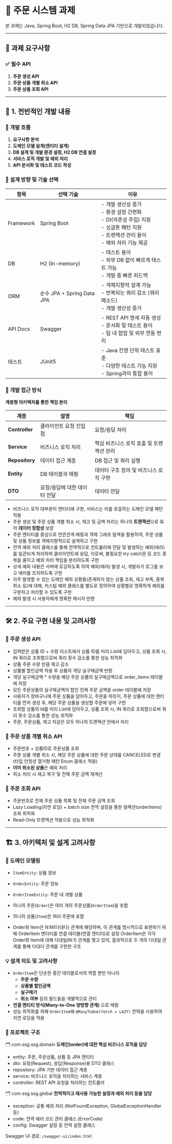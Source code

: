 # 🛒 주문 시스템 과제

본 과제는 Java, Spring Boot, H2 DB, Spring Data JPA 기반으로 개발되었습니다.

---

## 📌 과제 요구사항

### ✅ 필수 API
1. **주문 생성 API**
2. **주문 상품 개별 취소 API**
3. **주문 상품 조회 API**

---

## 🧭 1. 전반적인 개발 내용

### 🔹 개발 흐름
1. **요구사항 분석**
2. **도메인 모델 설계(엔티티 설계)**
3. **DB 설계 및 개발 환경 설정, H2 DB 연결 설정**
4. **서비스 로직 개발 및 예외 처리**
5. **API 문서화 및 테스트 코드 작성**

### 🔹 설계 방향 및 기술 선택
| 항목      | 선택 기술         | 이유 |
|-----------|------------------|------|
| Framework | Spring Boot      | - 개발 생산성 증가  <br> - 환경 설정 간편화  <br> - DI(의존성 주입) 지원  <br> - 싱글톤 패턴 지원  <br> - 트랜잭션 관리 용이  <br> - 예외 처리 기능 제공 |
| DB        | H2 (In-memory)   | - 테스트 용이  <br> - 외부 DB 없이 빠르게 테스트 가능  <br> - 개발 중 빠른 피드백 |
| ORM       | 순수 JPA + Spring Data JPA | - 객체지향적 설계 가능  <br> - 반복되는 쿼리 감소 (쿼리 메소드)  <br> - 개발 생산성 증가 |
| API Docs  | Swagger          | - REST API 명세 자동 생성  <br> - 문서화 및 테스트 용이  <br> - 팀 내 협업 및 외부 연동 편리 |
| 테스트    | JUnit5           | - Java 진영 단위 테스트 표준  <br> - 다양한 테스트 기능 지원  <br> - Spring과의 통합 용이 |

### 🔹 개발 접근 방식

**계층형 아키텍처를 통한 책임 분리**

| 계층        | 설명                       | 책임                                         |
|-------------|----------------------------|----------------------------------------------|
| **Controller** | 클라이언트 요청 진입점         | 요청/응답 처리                               |
| **Service**    | 비즈니스 로직 처리           | 핵심 비즈니스 로직 호출 및 트랜잭션 관리             |
| **Repository** | 데이터 접근 계층              | DB 접근 및 쿼리 실행                              |
| **Entity**     | DB 테이블과 매핑             | 데이터 구조 정의 및 비즈니스 로직 구현                |
| **DTO**        | 요청/응답에 대한 데이터 전달  | 데이터 전달    |

- 비즈니스 로직 대부분이 엔티티에 구현, 서비스는 이를 호출하는 도메인 모델 패턴 적용
- 주문 생성 및 주문 상품 개별 취소 시, 재고 및 금액 처리는 하나의 **트랜잭션**으로 묶어 **데이터 정합성** 보장
- 주문 엔티티를 중심으로 연관관계 매핑과 객체 그래프 탐색을 활용하여, 주문 상품 및 상품 정보를 객체지향적으로 설계하고 구현
- 전역 예외 처리 클래스를 통해 전역적으로 컨트롤러에 전달 및 발생하는 예외(에러)를 일관되게 처리하여 클라이언트에 응답, 이로써, 불필요한 try catch문 등 코드 중복을 줄이고 예외 처리 책임을 분리하도록 구현
- 상세 예외 내용은 서버에 로깅하도록 하여 예외(에러) 발생 시, 개발자가 로그를 보고 에러를 조치하도록 구현
- 자주 발생할 수 있는 도메인 예외 상황들(존재하지 않는 상품 조회, 재고 부족, 중복 취소 등)에 대해, 커스텀 예외 클래스를 별도로 정의하여 상황별로 명확하게 예외를 구분하고 처리할 수 있도록 구현
- 예외 발생 시 사용자에게 명확한 메시지 반환

---

## 🛠️ 2. 주요 구현 내용 및 고려사항

### 🔸 주문 생성 API
- 입력받은 상품 ID + 수량 리스트에서 상품 ID를 미리 List에 담아두고, 상품 조회 시, IN 쿼리로 조회함으로써 쿼리 횟수 감소를 통한 성능 최적화
- 상품 주문 수량 만큼 재고 감소
- 상품별 할인금액 적용 후 상품의 개당 실구매금액 반환
- 개당 실구매금액 * 수량을 해당 주문 상품의 실구매금액으로 order_items 테이블에 저장
- 모든 주문상품의 실구매금액의 합인 전체 주문 금액을 order 테이블에 저장
- 사용자가 장바구니에 주문 상품을 담아두고, 주문을 하듯이, 주문 상품에 대한 엔티티를 먼저 생성 후, 해당 주문 상품을 생성할 주문에 넣어 구현
- 조회할 상품의 Id를 미리 List에 담아두고, 상품 조회 시, IN 쿼리로 조회함으로써 쿼리 횟수 감소를 통한 성능 최적화
- 주문, 주문상품, 재고 차감은 모두 하나의 트랜잭션 안에서 처리

### 🔸 주문 상품 개별 취소 API
- 주문번호 + 상품ID로 주문상품 조회
- 주문 상품 개별 취소 시, 해당 주문 상품에 대한 주문 상태를 CANCELED로 변경 (타입 안정성 열거형 패턴 Enum 클래스 적용)
- **이미 취소된 상품**은 예외 처리
- 취소 처리 시 재고 복구 및 전체 주문 금액 재계산

### 🔸 주문 조회 API
- 주문번호로 전체 주문 상품 목록 및 전체 주문 금액 조회
- Lazy Loading(지연 로딩) + batch size 전역 설정을 통한 컬렉션(orderitems) 조회 최적화
- Read-Only 트랜잭션 적용으로 성능 최적화

---

## 🏗️ 3. 아키텍처 및 설계 고려사항

### 🔹 도메인 모델링
- `ItemEntity`: 상품 정보
- `OrderEntity`: 주문 정보
- `OrderItemEntity`: 주문 내 개별 상품

- 하나의 주문(`Order`)은 여러 개의 주문상품(`OrderItem`)을 포함
- 하나의 상품(`Item`)은 여러 주문에 포함
- Order와 Item은 N:M(다대다) 관계에 해당하며, 이 관계를 명시적으로 표현하기 위해 OrderItem 엔티티를 연결 테이블(연결 엔티티)로 설정
OrderItem은 각각 Order와 Item에 대해 다대일(N:1) 관계를 맺고 있어, 결과적으로 두 개의 다대일 관계를 통해 다대다 관계를 구현한 구조

### 💡 설계 의도 및 고려사항

- `OrderItem`은 단순한 중간 테이블로서의 역할 뿐만 아니라 
  - **주문 수량**
  - **상품별 할인금액**
  - **실구매가**
  - **취소 여부**
    등의 필드들을 개별적으로 관리
- **연결 엔티티 방식(Many-to-One 양방향 관계)** 으로 매핑
- 성능 최적화를 위해 `OrderItem`에 `@ManyToOne(fetch = LAZY)` 전략을 사용하여 지연 로딩을 적용

### 🔹 프로젝트 구조

🗂️ com.ssg.ssg.domain
**도메인(order)에 대한 핵심 비즈니스 로직을 담당**
  - entity: 주문, 주문상품, 상품 등 JPA 엔티티
  - dto: 요청(Request), 응답(Response)용 DTO 클래스
  - repository: JPA 기반 데이터 접근 계층
  - service: 비즈니스 로직을 처리하는 서비스 계층
  - controller: REST API 요청을 처리하는 컨트롤러

🗂️ com.ssg.ssg.global
**전역적이고 재사용 가능한 설정과 예외 처리 등을 담당**
  - exception: 공통 예외 처리 (NotFoundException, GlobalExceptionHandler 등)
  - code: 전역 에러 코드 관리 클래스 (ErrorCode)
  - config: Swagger 설정 등 전역 설정 클래스



Swagger UI 경로: `/swagger-ui/index.html`
